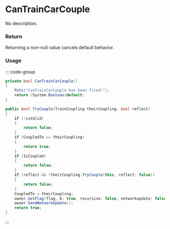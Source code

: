 # CanTrainCarCouple
<Badge type="info" text="Vehicle"/><Badge type="danger" text="Carbon Compatible"/><Badge type="warning" text="Oxide Compatible"/>
No description.
### Return
Returning a non-null value cancels default behavior.

### Usage
::: code-group
```csharp [Example]
private bool CanTrainCarCouple()
{
	Puts("CanTrainCarCouple has been fired!");
	return (System.Boolean)default;
}
```
```csharp [Source — Assembly-CSharp @ TrainCoupling]
public bool TryCouple(TrainCoupling theirCoupling, bool reflect)
{
	if (!isValid)
	{
		return false;
	}
	if (CoupledTo == theirCoupling)
	{
		return true;
	}
	if (IsCoupled)
	{
		return false;
	}
	if (reflect && !theirCoupling.TryCouple(this, reflect: false))
	{
		return false;
	}
	CoupledTo = theirCoupling;
	owner.SetFlag(flag, b: true, recursive: false, networkupdate: false);
	owner.SendNetworkUpdate();
	return true;
}

```
:::
